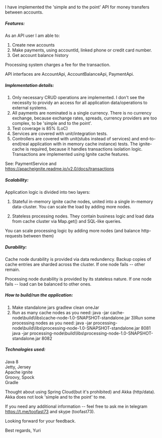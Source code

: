 I have implemented the 'simple and to the point' API for money transfers between accounts.

##### Features:
As an API user I am able to:
1) Create new accounts
2) Make payments, using accountId, linked phone or credit card number.
3) Get account balance history 

Processing system charges a fee for the transaction.

API interfaces are AccountApi, AccountBalanceApi, PaymentApi.

##### Implementation details:
1) Only necessary CRUD operations are implemented. I don't see the necessity to providy an access for all application data/operations to external systems.
2) All payments are nominated is a single currency. There is no currency exchange, because exchange rates, spreads, currency providers are too complex, to be 'simple and to the point'.
3) Test coverage is 85% (LoC)
4) Services are covered with unit/integration tests. 
5) Controllers are covered with unit(stubs instead of services) and end-to-end(real application with in memory cache instance) tests. The ignite-cache is required, because it handles transactions isolation logic.
 Transactions are implemented using Ignite cache features. 
 
 See: PaymentService and https://apacheignite.readme.io/v2.0/docs/transactions

##### Scalability:
Application logic is divided into two layers:
1) Stateful in-memory ignite cache nodes, united into a single in-memory data-cluster. 
You can scale the load by adding more nodes.

2) Stateless processing nodes. 
They contain business logic and load data from cache cluster via Map.get() and SQL-like queries.

You can scale processing logic by adding more nodes (and balance http-requests between them)

##### Durability:
Cache node durability is provided via data redundency. 
Backup copies of cache entries are sharded across the cluster. 
If one node fails -- other remain.

Processing node durability is provided by its stateless nature. 
If one node fails -- load can be balanced to other ones. 


##### How to build/run the application:
1) Make standalone jars
gradlew clean oneJar
2) Run as many cache nodes as you need:
java -jar cache-node\build\libs\cache-node-1.0-SNAPSHOT-standalone.jar
3)Run some processing nodes as you need:
java -jar processing-node\build\libs\processing-node-1.0-SNAPSHOT-standalone.jar 8081
java -jar processing-node\build\libs\processing-node-1.0-SNAPSHOT-standalone.jar 8082


##### Technologies used:
   Java 8   
   Jetty, Jersey  
   Apache ignite  
   Groovy, Spock  
   Gradle   

Thought about using Spring Cloud(but it's prohibited) and Akka (http/data). Akka does not look 'simple and to the point' to me.

If you need any additional information -- feel free to ask me in telegram https://t.me/toofast73 and skype (toofast73).

Looking forward for your feedback.

Best regards,
Yuri
